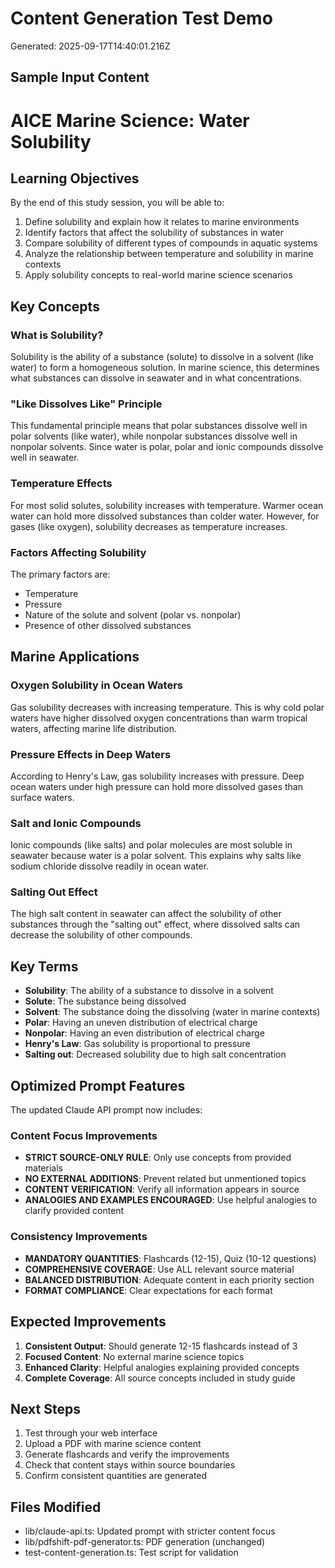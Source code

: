 # Content Generation Test Demo
Generated: 2025-09-17T14:40:01.216Z

## Sample Input Content

# AICE Marine Science: Water Solubility

## Learning Objectives
By the end of this study session, you will be able to:
1. Define solubility and explain how it relates to marine environments
2. Identify factors that affect the solubility of substances in water
3. Compare solubility of different types of compounds in aquatic systems
4. Analyze the relationship between temperature and solubility in marine contexts
5. Apply solubility concepts to real-world marine science scenarios

## Key Concepts

### What is Solubility?
Solubility is the ability of a substance (solute) to dissolve in a solvent (like water) to form a homogeneous solution. In marine science, this determines what substances can dissolve in seawater and in what concentrations.

### "Like Dissolves Like" Principle
This fundamental principle means that polar substances dissolve well in polar solvents (like water), while nonpolar substances dissolve well in nonpolar solvents. Since water is polar, polar and ionic compounds dissolve well in seawater.

### Temperature Effects
For most solid solutes, solubility increases with temperature. Warmer ocean water can hold more dissolved substances than colder water. However, for gases (like oxygen), solubility decreases as temperature increases.

### Factors Affecting Solubility
The primary factors are:
- Temperature
- Pressure  
- Nature of the solute and solvent (polar vs. nonpolar)
- Presence of other dissolved substances

## Marine Applications

### Oxygen Solubility in Ocean Waters
Gas solubility decreases with increasing temperature. This is why cold polar waters have higher dissolved oxygen concentrations than warm tropical waters, affecting marine life distribution.

### Pressure Effects in Deep Waters
According to Henry's Law, gas solubility increases with pressure. Deep ocean waters under high pressure can hold more dissolved gases than surface waters.

### Salt and Ionic Compounds
Ionic compounds (like salts) and polar molecules are most soluble in seawater because water is a polar solvent. This explains why salts like sodium chloride dissolve readily in ocean water.

### Salting Out Effect
The high salt content in seawater can affect the solubility of other substances through the "salting out" effect, where dissolved salts can decrease the solubility of other compounds.

## Key Terms
- **Solubility**: The ability of a substance to dissolve in a solvent
- **Solute**: The substance being dissolved
- **Solvent**: The substance doing the dissolving (water in marine contexts)
- **Polar**: Having an uneven distribution of electrical charge
- **Nonpolar**: Having an even distribution of electrical charge
- **Henry's Law**: Gas solubility is proportional to pressure
- **Salting out**: Decreased solubility due to high salt concentration


## Optimized Prompt Features
The updated Claude API prompt now includes:

### Content Focus Improvements
- **STRICT SOURCE-ONLY RULE**: Only use concepts from provided materials
- **NO EXTERNAL ADDITIONS**: Prevent related but unmentioned topics
- **CONTENT VERIFICATION**: Verify all information appears in source
- **ANALOGIES AND EXAMPLES ENCOURAGED**: Use helpful analogies to clarify provided content

### Consistency Improvements
- **MANDATORY QUANTITIES**: Flashcards (12-15), Quiz (10-12 questions)
- **COMPREHENSIVE COVERAGE**: Use ALL relevant source material
- **BALANCED DISTRIBUTION**: Adequate content in each priority section
- **FORMAT COMPLIANCE**: Clear expectations for each format

## Expected Improvements
1. **Consistent Output**: Should generate 12-15 flashcards instead of 3
2. **Focused Content**: No external marine science topics
3. **Enhanced Clarity**: Helpful analogies explaining provided concepts
4. **Complete Coverage**: All source concepts included in study guide

## Next Steps
1. Test through your web interface
2. Upload a PDF with marine science content
3. Generate flashcards and verify the improvements
4. Check that content stays within source boundaries
5. Confirm consistent quantities are generated

## Files Modified
- lib/claude-api.ts: Updated prompt with stricter content focus
- lib/pdfshift-pdf-generator.ts: PDF generation (unchanged)
- test-content-generation.ts: Test script for validation
